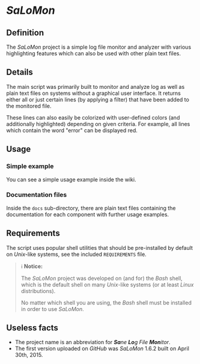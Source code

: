 # *SaLoMon*

## Definition

The *SaLoMon* project is a simple log file monitor and analyzer with various highlighting features which can also be used with other plain text files. 

## Details

The main script was primarily built to monitor and analyze log as well as plain text files on systems without a graphical user interface. It returns either all or just certain lines (by applying a filter) that have been added to the monitored file.

These lines can also easily be colorized with user-defined colors (and additionally highlighted) depending on given criteria. For example, all lines which contain the word "error" can be displayed red.

## Usage

### Simple example

You can see a simple usage example inside the wiki.

### Documentation files

Inside the `docs` sub-directory, there are plain text files containing the documentation for each component with further usage examples.

## Requirements

The script uses popular shell utilities that should be pre-installed by default on *Unix*-like systems, see the included `REQUIREMENTS` file.

> :information_source: **Notice:**
>
> The *SaLoMon* project was developed on (and for) the *Bash* shell, which is the default shell on many *Unix*-like systems (or at least *Linux* distributions).
>
> No matter which shell you are using, the *Bash* shell must be installed in order to use *SaLoMon*.

## Useless facts

* The project name is an abbreviation for ***Sa****ne* ***Lo****g* *File* ***Mon****itor*.
* The first version uploaded on *GitHub* was *SaLoMon* 1.6.2 built on April 30th, 2015.
